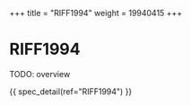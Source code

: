 +++
title = "RIFF1994"
weight = 19940415
+++

RIFF1994
========

TODO: overview

{{ spec_detail(ref="RIFF1994") }} 

